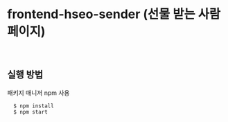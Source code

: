 # frontend-hseo-sender (선물 받는 사람 페이지)
<br>

## 실행 방법
패키지 매니저 npm 사용

```
  $ npm install
  $ npm start
```
